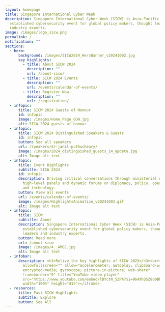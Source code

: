 ```yaml
---
layout: homepage
title: Singapore International Cyber Week
description: Singapore International Cyber Week (SICW) is Asia-Pacific’s most
  established cybersecurity event for global policy makers, thought leaders and
  industry experts.
image: /images/logo_sicw.png
permalink: /
notification: ""
sections:
  - hero:
      background: /images/SICW2024_HeroBanner_v20241002.jpg
      key_highlights:
        - title: About SICW 2024
          description: ""
          url: /about-sicw/
        - title: SICW 2024 Events
          description: ""
          url: /events/calendar-of-events/
        - title: Register Now
          description: ""
          url: /registration/
  - infopic:
      title: SICW 2024 Guests of Honour
      id: infopic
      image: /images/Home_Page_GOH.jpg
      alt: SICW 2024 guests of honour
  - infopic:
      title: SICW 2024 Distinguished Speakers & Guests
      id: infopic
      button: See all speakers
      url: /speakers/dr-janil-puthucheary/
      image: /images/2024_distinguished_guests_14_update.jpg
      alt: Image alt text
  - infopic:
      title: Event Highlights
      subtitle: SICW 2024
      id: infopic
      description: Driving critical conversations through ministerial dialogues,
        high-level panels and dynamic forums on diplomacy, policy, operations
        and technology.
      button: View all events
      url: /events/calendar-of-events/
      image: /images/HighlightsAnimation_v20241003.gif
      alt: Image alt text
  - infopic:
      title: SICW
      subtitle: About
      description: Singapore International Cyber Week (SICW) is Asia-Pacific’s most
        established cybersecurity event for global policy makers, thought
        leaders and industry experts.
      button: Read more
      url: /about-sicw
      image: /images/4__AMCC.jpg
      alt: Image alt text
  - infobar:
      description: <h3>Relive the key highlights of SICW 2023</h3><br><iframe
        allowfullscreen="" allow="accelerometer; autoplay; clipboard-write;
        encrypted-media; gyroscope; picture-in-picture; web-share"
        frameborder="0" title="YouTube video player"
        src="https://www.youtube.com/embed/lDYctN_5ZPA?si=9G4XhQSZ8o0BkKDH"
        width="100%" height="415"></iframe>
  - resources:
      title: Past SICW Highlights
      subtitle: Explore
      button: See All
---
```

